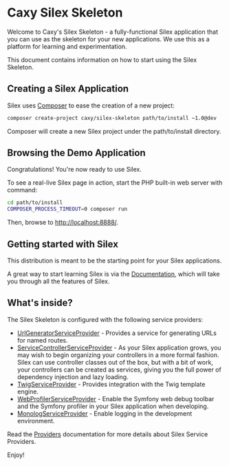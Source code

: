 Caxy Silex Skeleton
===================

Welcome to Caxy's Silex Skeleton - a fully-functional Silex application that
you can use as the skeleton for your new applications. We use this as a
platform for learning and experimentation.

This document contains information on how to start using the Silex Skeleton.

Creating a Silex Application
----------------------------

Silex uses [Composer][] to ease the creation of a new project:

```bash
composer create-project caxy/silex-skeleton path/to/install ~1.0@dev
```

Composer will create a new Silex project under the path/to/install directory.

Browsing the Demo Application
-----------------------------

Congratulations! You're now ready to use Silex.

To see a real-live Silex page in action, start the PHP built-in web server with
command:

```bash
cd path/to/install
COMPOSER_PROCESS_TIMEOUT=0 composer run
```

Then, browse to <http://localhost:8888/>.

Getting started with Silex
--------------------------

This distribution is meant to be the starting point for your Silex applications.

A great way to start learning Silex is via the [Documentation][], which will
take you through all the features of Silex.

What's inside?
--------------

The Silex Skeleton is configured with the following service providers:

* [UrlGeneratorServiceProvider][] - Provides a service for generating URLs for
  named routes.
* [ServiceControllerServiceProvider][] - As your Silex application grows, you
  may wish to begin organizing your controllers in a more formal fashion.
  Silex can use controller classes out of the box, but with a bit of work,
  your controllers can be created as services, giving you the full power of
  dependency injection and lazy loading.
* [TwigServiceProvider][] - Provides integration with the Twig template engine.
* [WebProfilerServiceProvider][] - Enable the Symfony web debug toolbar and
  the Symfony profiler in your Silex application when developing.
* [MonologServiceProvider][] - Enable logging in the development environment.

Read the [Providers][] documentation for more details about Silex Service
Providers.

Enjoy!

[Composer]: http://getcomposer.org/
[Documentation]: http://silex.sensiolabs.org/documentation
[UrlGeneratorServiceProvider]: http://silex.sensiolabs.org/doc/providers/url_generator.html
[ServiceControllerServiceProvider]: http://silex.sensiolabs.org/doc/providers/service_controller.html
[TwigServiceProvider]: http://silex.sensiolabs.org/doc/providers/twig.html
[WebProfilerServiceProvider]: http://github.com/silexphp/Silex-WebProfiler
[MonologServiceProvider]: http://silex.sensiolabs.org/doc/providers/monolog.html
[Providers]: http://silex.sensiolabs.org/doc/providers.html
